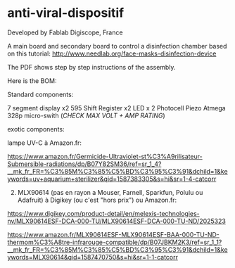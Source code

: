 # anti-viral-dispositif

Developed by Fablab Digiscope, France

A main board and secondary board to control a disinfection chamber based on this tutorial: http://www.needlab.org/face-masks-disinfection-device

The PDF shows step by step instructions of the assembly.

Here is the BOM:

Standard components:

7 segment display x2
595 Shift Register x2 
LED x 2
Photocell
Piezo
Atmega 328p
micro-swith (*CHECK MAX VOLT + AMP RATING*)

exotic components:

lampe UV-C à Amazon.fr:

https://www.amazon.fr/Germicide-Ultraviolet-st%C3%A9rilisateur-Submersible-radiations/dp/B07Y82SM36/ref=sr_1_4?__mk_fr_FR=%C3%85M%C3%85%C5%BD%C3%95%C3%91&dchild=1&keywords=uv+aquarium+sterilizer&qid=1587383305&s=hi&sr=1-4-catcorr

2. MLX90614 (pas en rayon a Mouser, Farnell, Sparkfun, Polulu ou
Adafruit) à  Digikey (ou c'est "hors prix") ou Amazon.fr:

https://www.digikey.com/product-detail/en/melexis-technologies-nv/MLX90614ESF-DCA-000-TU/MLX90614ESF-DCA-000-TU-ND/2025323

https://www.amazon.fr/MLX90614ESF-MLX90614ESF-BAA-000-TU-ND-thermom%C3%A8tre-infrarouge-compatible/dp/B07JBKM2K3/ref=sr_1_1?__mk_fr_FR=%C3%85M%C3%85%C5%BD%C3%95%C3%91&dchild=1&keywords=MLX90614&qid=1587470750&s=hi&sr=1-1-catcorr
